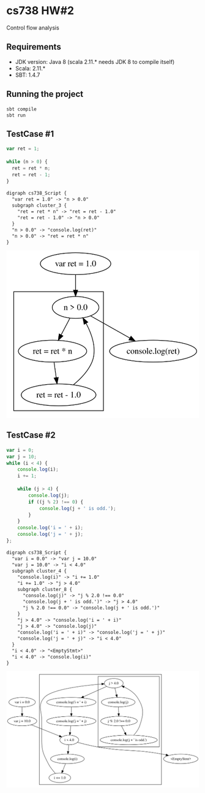 # cs738 HW#2
Control flow analysis

## Requirements 

- JDK version: Java 8 (scala 2.11.* needs JDK 8 to compile itself)
- Scala: 2.11.*
- SBT: 1.4.7


## Running the project

```
sbt compile
sbt run
```

## TestCase #1
```javascript
var ret = 1;

while (n > 0) {
  ret = ret * n;
  ret = ret - 1;
}
```

```
digraph cs738_Script {
  "var ret = 1.0" -> "n > 0.0"
  subgraph cluster_3 {
    "ret = ret * n" -> "ret = ret - 1.0"
    "ret = ret - 1.0" -> "n > 0.0"
  }
  "n > 0.0" -> "console.log(ret)"
  "n > 0.0" -> "ret = ret * n"
}
```


![simple.js](./simple-js.svg)


## TestCase #2
```javascript
var i = 0;
var j = 10; 
while (i < 4) {
	console.log(i);
	i += 1;

	while (j > 4) {
		console.log(j); 
		if ((j % 2) !== 0) { 
			console.log(j + ' is odd.');
		}
	}
	console.log('i = ' + i);
	console.log('j = ' + j);
};
```


```
digraph cs738_Script {
  "var i = 0.0" -> "var j = 10.0"
  "var j = 10.0" -> "i < 4.0"
  subgraph cluster_4 {
    "console.log(i)" -> "i += 1.0"
    "i += 1.0" -> "j > 4.0"
    subgraph cluster_8 {
      "console.log(j)" -> "j % 2.0 !== 0.0"
      "console.log(j + ' is odd.')" -> "j > 4.0"
      "j % 2.0 !== 0.0" -> "console.log(j + ' is odd.')"
    }
    "j > 4.0" -> "console.log('i = ' + i)"
    "j > 4.0" -> "console.log(j)"
    "console.log('i = ' + i)" -> "console.log('j = ' + j)"
    "console.log('j = ' + j)" -> "i < 4.0"
  }
  "i < 4.0" -> "<EmptyStmt>"
  "i < 4.0" -> "console.log(i)"
}
```


![while.js](./while-js.svg)


